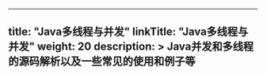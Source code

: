 
---
title: "Java多线程与并发"
linkTitle: "Java多线程与并发"
weight: 20
description: >
  Java并发和多线程的源码解析以及一些常见的使用和例子等
---




